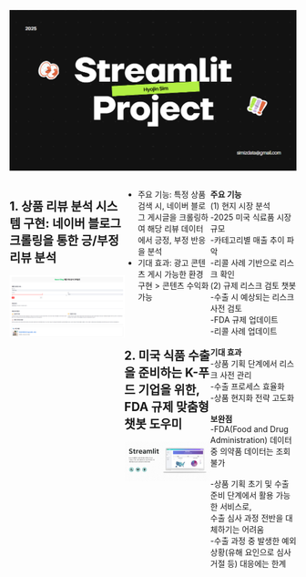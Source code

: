 
![메인 프로젝트 이미지](marketing.png)

<div style="display: flex; justify-content: space-between;">
<div style="width: 40%;">


## 1. 상품 리뷰 분석 시스템 구현: 네이버 블로그 크롤링을 통한 긍/부정 리뷰 분석

![프로젝트2 이미지](subportfolio1.png)
</div>
<div style="width: 30%;">
  
* 주요 기능: 특정 상품 검색 시, 네이버 블로그 게시글을 크롤링하여 해당 리뷰 데이터에서 긍정, 부정 반응을 분석
* 기대 효과: 광고 콘텐츠 게시 가능한 환경 구현 > 콘텐츠 수익화 가능
<br>
<br>

## 2. 미국 식품 수출을 준비하는 K-푸드 기업을 위한, FDA 규제 맞춤형 챗봇 도우미
 

![프로젝트2 이미지](streamlit.png)
</div>
<div style="width: 30%;">
  
**주요 기능**
<br>
(1) 현지 시장 분석<br> 
-2025 미국 식료품 시장 규모<br> 
-카테고리별 매출 추이 파악<br> 
-리콜 사례 기반으로 리스크 확인<br> 
(2) 규제 리스크 검토 챗봇<br> 
-수출 시 예상되는 리스크 사전 검토<br> 
-FDA 규제 업데이트<br> 
-리콜 사례 업데이트<br> 
<br> 
**기대 효과**
<br>
-상품 기획 단계에서 리스크 사전 관리<br>
-수출 프로세스 효율화 <br> 
-상품 현지화 전략 고도화<br> 
<br> 
**보완점**
<br> 
-FDA(Food and Drug Administration) 데이터 중 의약품 데이터는 조회 불가<br>  
-상품 기획 초기 및 수출 준비 단계에서 활용 가능한 서비스로, <br> 
수출 심사 과정 전반을 대체하기는 어려움<br> 
-수출 과정 중 발생한 예외 상황(유해 요인으로 심사 거절 등) 대응에는  한계
